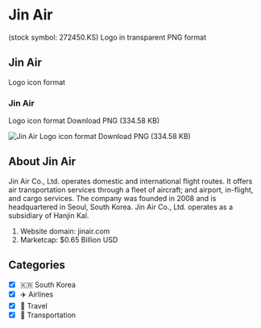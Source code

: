 # Jin Air
 (stock symbol: 272450.KS) Logo in transparent PNG format

## Jin Air
 Logo icon format

### Jin Air
 Logo icon format Download PNG (334.58 KB)

![Jin Air
 Logo icon format Download PNG (334.58 KB)](/img/orig/272450.KS-27ec5e4e.png)

## About Jin Air


Jin Air Co., Ltd. operates domestic and international flight routes. It offers air transportation services through a fleet of aircraft; and airport, in-flight, and cargo services. The company was founded in 2008 and is headquartered in Seoul, South Korea. Jin Air Co., Ltd. operates as a subsidiary of Hanjin Kal.

1. Website domain: jinair.com
2. Marketcap: $0.65 Billion USD


## Categories
- [x] 🇰🇷 South Korea
- [x] ✈️ Airlines
- [x] 🌴 Travel
- [x] 🚚 Transportation
